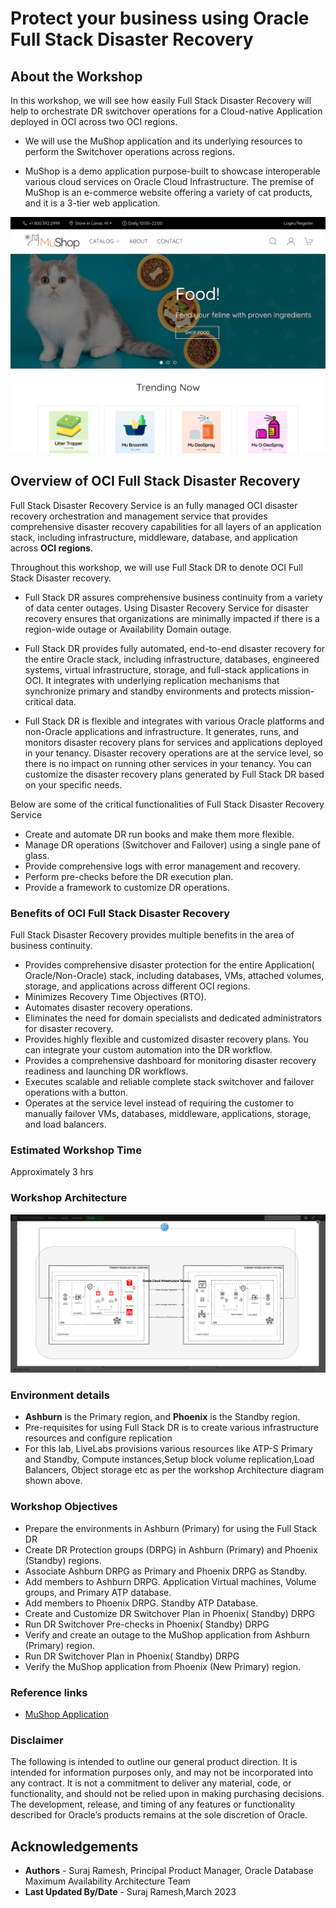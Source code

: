 # Protect your business using Oracle Full Stack Disaster Recovery

## About the Workshop

In this workshop, we will see how easily Full Stack Disaster Recovery will help to orchestrate DR switchover operations for a Cloud-native Application deployed in OCI across two OCI regions.

- We will use the MuShop application and its underlying resources to perform the Switchover operations across regions.

- MuShop is a demo application purpose-built to showcase interoperable various cloud services on Oracle Cloud Infrastructure. The premise of MuShop is an e-commerce website offering a variety of cat products, and it is a 3-tier web application.

![MuShop webpage](./images/mushop.png)

## Overview of OCI Full Stack Disaster Recovery

Full Stack Disaster Recovery Service is an fully managed OCI disaster recovery orchestration and management service that provides comprehensive disaster recovery capabilities for all layers of an application stack, including infrastructure, middleware, database, and application across  **OCI regions**.

Throughout this workshop, we will use Full Stack DR to denote OCI Full Stack Disaster recovery.

- Full Stack DR assures comprehensive business continuity from a variety of data center outages. Using Disaster Recovery Service for disaster recovery ensures that organizations are minimally impacted if there is a region-wide outage or Availability Domain outage.

- Full Stack DR provides fully automated, end-to-end disaster recovery for the entire Oracle stack, including infrastructure, databases, engineered systems, virtual infrastructure, storage, and full-stack applications in OCI. It integrates with underlying replication mechanisms that synchronize primary and standby environments and protects mission-critical data.

- Full Stack DR is flexible and integrates with various Oracle platforms and non-Oracle applications and infrastructure. It generates, runs, and monitors disaster recovery plans for services and applications deployed in your tenancy. Disaster recovery operations are at the service level, so there is no impact on running other services in your tenancy. You can customize the disaster recovery plans generated by Full Stack DR based on your specific needs.

Below are some of the critical functionalities of Full Stack Disaster Recovery Service

- Create and automate DR run books and make them more flexible.
- Manage DR operations (Switchover and Failover) using a single pane of glass.
- Provide comprehensive logs with error management and recovery.
- Perform pre-checks before the DR execution plan.
- Provide a framework to customize DR operations.

### Benefits of OCI Full Stack Disaster Recovery

Full Stack Disaster Recovery provides multiple benefits in the area of business continuity.

- Provides comprehensive disaster protection for the entire Application( Oracle/Non-Oracle) stack, including databases, VMs, attached volumes, storage, and applications across different OCI regions.
- Minimizes Recovery Time Objectives (RTO).
- Automates disaster recovery operations.
- Eliminates the need for domain specialists and dedicated administrators for disaster recovery.
- Provides highly flexible and customized disaster recovery plans. You can integrate your custom automation into the DR workflow.
- Provides a comprehensive dashboard for monitoring disaster recovery readiness and launching DR workflows.
- Executes scalable and reliable complete stack switchover and failover operations with a button.
- Operates at the service level instead of requiring the customer to manually failover VMs, databases, middleware, applications, storage, and load balancers.


### Estimated Workshop Time

Approximately 3 hrs

### Workshop Architecture

![MuShop Full Stack DR Architecture](./images/mushop-fsdrs.png)

### Environment details

- **Ashburn** is the Primary region, and **Phoenix** is the Standby region.
- Pre-requisites for using Full Stack DR is to create various infrastructure resources and configure replication
- For this lab, LiveLabs provisions various resources like ATP-S Primary and Standby, Compute instances,Setup block volume replication,Load Balancers, Object storage etc as per the workshop Architecture diagram shown above.

### Workshop Objectives

- Prepare the environments in Ashburn (Primary) for using the Full Stack DR
- Create DR Protection groups (DRPG) in Ashburn (Primary) and Phoenix (Standby) regions.
- Associate Ashburn DRPG as Primary and Phoenix DRPG as Standby.
- Add members to Ashburn DRPG. Application Virtual machines, Volume groups, and Primary ATP database.
- Add members to Phoenix DRPG. Standby ATP Database.
- Create and Customize DR Switchover Plan in Phoenix( Standby) DRPG
- Run DR Switchover Pre-checks in Phoenix( Standby) DRPG
- Verify and create an outage to the MuShop application from Ashburn (Primary) region.
- Run DR Switchover Plan in Phoenix( Standby) DRPG
- Verify the MuShop application from Phoenix (New Primary) region.

### Reference links

- [MuShop Application](https://github.com/oracle-quickstart/oci-cloudnative/tree/master/deploy/basic)

### Disclaimer

The following is intended to outline our general product direction. It is intended for information purposes only, and may not be incorporated into any contract. It is not a commitment to deliver any material, code, or functionality, and should not be relied upon in making purchasing decisions. The development, release, and timing of any features or functionality described for Oracle’s products remains at the sole discretion of Oracle.

## Acknowledgements

- **Authors** - Suraj Ramesh, Principal Product Manager, Oracle Database Maximum Availability Architecture Team
- **Last Updated By/Date** - Suraj Ramesh,March 2023

